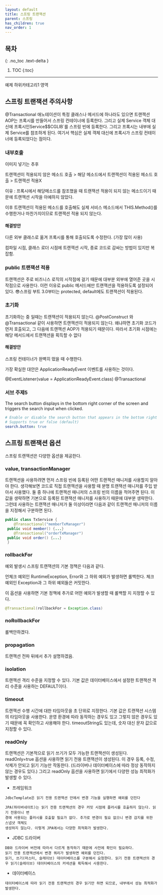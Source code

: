 ```yaml
---
layout: default
title: 스프링 트랜잭션
parent: 스프링
has_children: true
nav_order: 1
---
```


## 목차
{: .no_toc .text-delta }

1. TOC
{:toc}

---

예제 하위카테고리1  영역

## 스프링 트랜잭션 주의사항

@Transactional 애노테이션이 특정 클래스나 메서드에 하나라도 있으면 트랜잭션 AOP는 프록시를 만들어서 스프링 컨테이너에 등록한다. 
그리고 실제 Service 객체 대신에 프록시인Service$$CGLIB`를 스프링 빈에 등록한다. 그리고 프록시는 내부에 실제 Service를 참조하게 된다. 
여기서 핵심은 실제 객체 대신에 프록시가 스프링 컨테이너에 등록되었다는 점이다.

### 내부호출

이미지 넣기는 추후

트랜잭션이 적용되지 않은 메소드 호출 > 해당 메소드에서 트랜잭션이 적용된 메소드 호출 > 트랜잭션 적용X

이유 : 프록시에서 해당메소드를 참조했을 때 트랜잭션 적용이 되지 않는 메소드이기 때문에 트랜잭션 시작을 아예하지 않았다.

이후 트랜잭션이 적용된 메소드를 호출해도 실제 서비스 메소드에서 THIS.Method()를 수행한거나 마찬가지이므로 트랜잭션 적용 되지 않는다.

#### 해결방안

다른 외부 클래스로 옮겨 프록시를 통해 호출되도록 수정한다. (가장 많이 사용)

컴파일 시점, 클래스 로더 시점에 트랜잭션 시작, 종료 코드로 감싸는 방법이 있지만 복잡함.

### public 트랜잭션 적용

트랜잭션은 주로 비즈니스 로직의 시작점에 걸기 때문에 대부분 외부에 열어준 곳을 시작점으로 사용한다. 
이런 이유로 public 메서드에만 트랜잭션을 적용하도록 설정되어 있다.
😎스프링 부트 3.0부터는 protected, default에도 트랜잭션이 적용된다.

### 초기화

초기화하는 중 일때는 트랜잭션이 적용되지 않는다.
@PostConstruct 와 @Transactional 같이 사용하면 트랜잭션이 적용되지 않는다.
왜냐하면 초기화 코드가 먼저 호출되고, 그 다음에 트랜잭션 AOP가 적용되기 때문이다. 
따라서 초기화 시점에는 해당 메서드에서 트랜잭션을 획득할 수 없다

#### 해결방안

스프링 컨테이너가 완벽히 떴을 때 수행한다.

가장 확실한 대안은  ApplicationReadyEvent 이벤트를 사용하는 것이다.

@EventListener(value = ApplicationReadyEvent.class)
@Transactional

### 서브 주제5

The search button displays in the bottom right corner of the screen and triggers the search input when clicked.

```yaml
# Enable or disable the search button that appears in the bottom right corner of every page
# Supports true or false (default)
search.button: true
```

## 스프링 트랜잭션 옵션

스프링 트랜잭션은 다양한 옵션을 제공한다.

### value, transactionManager

트랜잭션을 사용하려면 먼저 스프링 빈에 등록된 어떤 트랜잭션 매니저를 사용할지 알아야 한다. 생각해보면 코드로 직접 트랜잭션을 사용할 때 분명 트랜잭션 매니저를 주입 받아서 사용했다. 
둘 중 하나에 트랜잭션 매니저의 스프링 빈의 이름을 적어주면 된다.
이 값을 생략하면 기본으로 등록된 트랜잭션 매니저를 사용하기 때문에 대부분 생략한다. 그런데 사용하는 트랜잭션 매니저가 둘 이상이라면 다음과 같이 트랜잭션 매니저의 이름을 지정해서 구분하면 된다.

```java
public class TxService {
    @Transactional("memberTxManager")
 public void member() {...}
    @Transactional("orderTxManager")
 public void order() {...}
 }
```
### rollbackFor
예외 발생시 스프링 트랜잭션의 기본 정책은 다음과 같다.

언체크 예외인 RuntimeException, Error와 그 하위 예외가 발생하면 롤백한다.
체크 예외인 Exception과 그 하위 예외들은 커밋한다.

이 옵션을 사용하면 기본 정책에 추가로 어떤 예외가 발생할 때 롤백할 지 지정할 수 있다.

```java
@Transactional(rollbackFor = Exception.class)
```

### noRollbackFor

롤백안하겠다.

### propagation

트랜잭션 전파 뒤에서 추가 설명하겠음.

### isolation

트랜잭션 격리 수준을 지정할 수 있다. 기본 값은 데이터베이스에서 설정한 트랜잭션 격리 수준을 사용하는 DEFAULT이다.

### timeout
트랜잭션 수행 시간에 대한 타임아웃을 초 단위로 지정한다. 기본 값은 트랜잭션 시스템의 타임아웃을 사용한다. 
운영 환경에 따라 동작하는 경우도 있고 그렇지 않은 경우도 있기 때문에 꼭 확인하고 사용해야 한다.
 timeoutString도 있는데, 숫자 대신 문자 값으로 지정할 수 있다.
 
### readOnly

트랜잭션은 기본적으로 읽기 쓰기가 모두 가능한 트랜잭션이 생성된다.
readOnly=true 옵션을 사용하면 읽기 전용 트랜잭션이 생성된다. 이 경우 등록, 수정, 삭제가 안되고 읽기 기능만 작동한다. 
(드라이버나 데이터베이스에 따라 정상 동작하지 않는 경우도 있다.) 
그리고 readOnly 옵션을 사용하면 읽기에서 다양한 성능 최적화가 발생할 수 있다.

 - 프레임워크

```
JdbcTemplate은 읽기 전용 트랜잭션 안에서 변경 기능을 실행하면 예외를 던진다

JPA(하이버네이트)는 읽기 전용 트랜잭션의 경우 커밋 시점에 플러시를 호출하지 않는다. 읽기 전용이니 변
경에 사용되는 플러시를 호출할 필요가 없다. 추가로 변경이 필요 없으니 변경 감지를 위한 스냅샷 객체도 
생성하지 않는다. 이렇게 JPA에서는 다양한 최적화가 발생한다.

```
 - JDBC 드라이버
```
DB와 드라이버 버전에 따라서 다르게 동작하기 때문에 사전에 확인이 필요하다.
읽기 전용 트랜잭션에서 변경 쿼리가 발생하면 예외를 던진다.
읽기, 쓰기(마스터, 슬레이브) 데이터베이스를 구분해서 요청한다. 읽기 전용 트랜잭션의 경우 읽기(슬레이브) 데이터베이스의 커넥션을 획득해서 사용한다.

```
 - 데이터베이스
```
데이터베이스에 따라 읽기 전용 트랜잭션의 경우 읽기만 하면 되므로, 내부에서 성능 최적화가 발생한다.
```
